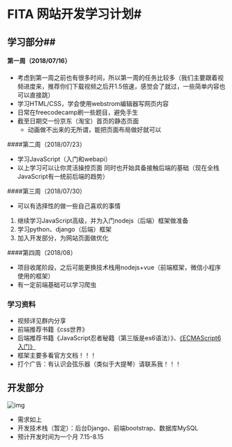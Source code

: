 # FITA 网站开发学习计划#

## 学习部分##



#### 第一周（2018/07/16）

- 考虑到第一周之前也有很多时间，所以第一周的任务比较多（我们主要跟着视频进度来，推荐你们下载视频之后开1.5倍速，感觉会了就过，一些简单内容也可以直接跳）
- 学习HTML/CSS，学会使用webstrom编辑器写网页内容
- 日常在freecodecamp刷一些题目，避免手生
- 截至日期交一份京东（淘宝）首页的静态页面
  - 动画做不出来的无所谓，能把页面布局做好就可以

####第二周（2018/07/23）

-  学习JavaScript（入门和webapi）
- 以上学习可以让你灵活操控页面 同时也开始具备接触后端的基础（现在全栈JavaScript有一统前后端的趋势）

####第三周（2018/07/30）

-  可以有选择性的做一些自己喜欢的事情
  1. 继续学习JavaScript高级，并为入门nodejs（后端）框架做准备
  2. 学习python、django（后端）框架
  3. 加入开发部分，为网站页面做优化

####第四周（2018/08）

-  项目收尾阶段，之后可能更换技术栈用nodejs+vue（前端框架，微信小程序使用的框架）
- 有一定前端基础可以学习爬虫



### 学习资料

- 视频详见群内分享
- 前端推荐书籍《css世界》
- 后端推荐书籍《JavaScript忍者秘籍（第三版是es6语法）》、[《ECMAScript6入门》](http://es6.ruanyifeng.com/)
- 框架主要多看官方文档！！！
- 打个广告：有认识会弦乐器（类似于大提琴）请联系我！！！





## 开发部分





![img](file:///C:\Users\TrumanGu\AppData\Local\Temp\ksohtml\wps7B18.tmp.jpg)

- 需求如上
-  开发技术栈（暂定）：后台Django、前端bootstrap、数据库MySQL
-  预计开发时间为一个月 7.15-8.15